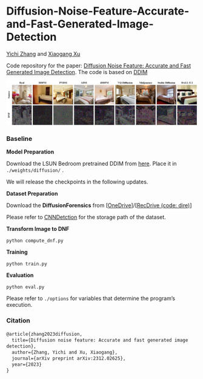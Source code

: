 # Diffusion-Noise-Feature-Accurate-and-Fast-Generated-Image-Detection

[Yichi Zhang](https://yichics.github.io/) and [Xiaogang Xu](https://xiaogang00.github.io/)

Code repository for the paper: [Diffusion Noise Feature: Accurate and Fast Generated Image Detection](https://arxiv.org/abs/2312.02625). The code is based on [DDIM](https://github.com/ermongroup/ddim)

![fig](fig/fig1.png)

### Baseline

**Model Preparation**

Download the LSUN Bedroom pretrained DDIM from [here](https://heibox.uni-heidelberg.de/f/f179d4f21ebc4d43bbfe/?dl=1). Place it in `./weights/diffusion/` .

We will release the checkpoints in the following updates.

**Dataset Preparation**

Download the **DiffusionForensics** from  [[OneDrive](https://mailustceducn-my.sharepoint.com/:f:/g/personal/zhendongwang_mail_ustc_edu_cn/EtKXrn4cjWtBi0H3v4j1ICsBKraCxnZiTWU4VzqRr0ilCw?e=trkgDR)]/[[RecDrive (code: dire)](https://rec.ustc.edu.cn/share/ec980150-4615-11ee-be0a-eb822f25e070)]

<!-- Downlaod the **CNNSpot** from [CNNDetction](https://github.com/PeterWang512/CNNDetection) -->

Please refer to [CNNDetction](https://github.com/PeterWang512/CNNDetection) for the storage path of the dataset.

**Transform Image to DNF**

```
python compute_dnf.py
```

**Training**

```
python train.py 
```
**Evaluation**

```
python eval.py 
```


Please refer to `./options` for variables that determine the program’s execution.


### Citation 

```
@article{zhang2023diffusion,
  title={Diffusion noise feature: Accurate and fast generated image detection},
  author={Zhang, Yichi and Xu, Xiaogang},
  journal={arXiv preprint arXiv:2312.02625},
  year={2023}
}
```